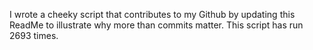 I wrote a cheeky script that contributes to my Github by updating this ReadMe to illustrate why more than commits matter. This script has run 2693 times.